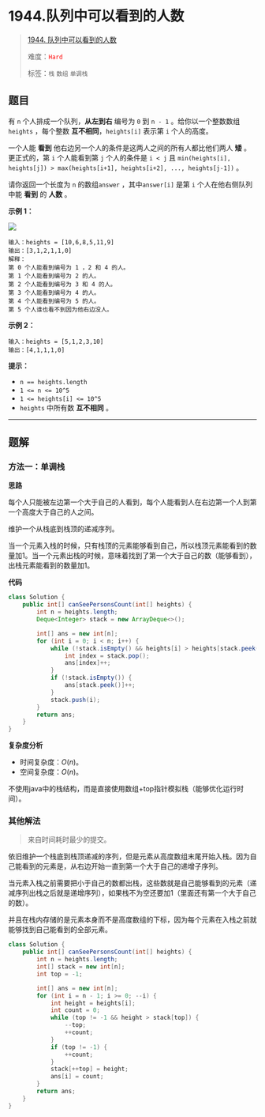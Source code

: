 # 1944.队列中可以看到的人数

> [1944. 队列中可以看到的人数](https://leetcode.cn/problems/number-of-visible-people-in-a-queue/)
>
> 难度：<font color=red>`Hard`</font>
>
> 标签：`栈` `数组` `单调栈`

## 题目

有 `n` 个人排成一个队列，**从左到右** 编号为 `0` 到 `n - 1` 。给你以一个整数数组 `heights` ，每个整数 **互不相同**，`heights[i]` 表示第 `i` 个人的高度。

一个人能 **看到** 他右边另一个人的条件是这两人之间的所有人都比他们两人 **矮** 。更正式的，第 `i` 个人能看到第 `j` 个人的条件是 `i < j` 且 `min(heights[i], heights[j]) > max(heights[i+1], heights[i+2], ..., heights[j-1])` 。

请你返回一个长度为 `n` 的数组`answer` ，其中`answer[i]` 是第 `i` 个人在他右侧队列中能 **看到** 的 **人数** 。

**示例 1：**

![](https://assets.leetcode.com/uploads/2021/05/29/queue-plane.jpg)

```
输入：heights = [10,6,8,5,11,9]
输出：[3,1,2,1,1,0]
解释：
第 0 个人能看到编号为 1 ，2 和 4 的人。
第 1 个人能看到编号为 2 的人。
第 2 个人能看到编号为 3 和 4 的人。
第 3 个人能看到编号为 4 的人。
第 4 个人能看到编号为 5 的人。
第 5 个人谁也看不到因为他右边没人。
```

**示例 2：**

```
输入：heights = [5,1,2,3,10]
输出：[4,1,1,1,0]
```

**提示：**

* `n == heights.length`
* `1 <= n <= 10^5`
* `1 <= heights[i] <= 10^5`
* `heights` 中所有数 **互不相同** 。

--------------------

## 题解

### 方法一：单调栈

**思路**

每个人只能被左边第一个大于自己的人看到，每个人能看到人在右边第一个人到第一个高度大于自己的人之间。

维护一个从栈底到栈顶的递减序列。

当一个元素入栈的时候，只有栈顶的元素能够看到自己，所以栈顶元素能看到的数量加1。当一个元素出栈的时候，意味着找到了第一个大于自己的数（能够看到），出栈元素能看到的数量加1。

**代码**

```java
class Solution {
    public int[] canSeePersonsCount(int[] heights) {
        int n = heights.length;
        Deque<Integer> stack = new ArrayDeque<>();

        int[] ans = new int[n];
        for (int i = 0; i < n; i++) {
            while (!stack.isEmpty() && heights[i] > heights[stack.peek()]) {
                int index = stack.pop();
                ans[index]++;
            }
            if (!stack.isEmpty()) {
                ans[stack.peek()]++;
            }
            stack.push(i);
        }
        return ans;
    }
}
```

**复杂度分析**

- 时间复杂度：$O(n)$。
- 空间复杂度：$O(n)$。



不使用java中的栈结构，而是直接使用数组+top指针模拟栈（能够优化运行时间）。



### 其他解法

> 来自时间耗时最少的提交。

依旧维护一个栈底到栈顶递减的序列，但是元素从高度数组末尾开始入栈。因为自己能看到的元素是，从右边开始一直到第一个大于自己的递增子序列。

当元素入栈之前需要把小于自己的数都出栈，这些数就是自己能够看到的元素（递减序列出栈之后就是递增序列），如果栈不为空还要加1（里面还有第一个大于自己的数）。

并且在栈内存储的是元素本身而不是高度数组的下标，因为每个元素在入栈之前就能够找到自己能看到的全部元素。

```java
class Solution {
    public int[] canSeePersonsCount(int[] heights) {
        int n = heights.length;
        int[] stack = new int[n];
        int top = -1;

        int[] ans = new int[n];
        for (int i = n - 1; i >= 0; --i) {
            int height = heights[i];
            int count = 0;
            while (top != -1 && height > stack[top]) {
                --top;
                ++count;
            }
            if (top != -1) {
                ++count;
            }
            stack[++top] = height;
            ans[i] = count;
        }
        return ans;
    }
}
```

